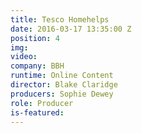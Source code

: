 ```yaml
---
title: Tesco Homehelps
date: 2016-03-17 13:35:00 Z
position: 4
img: 
video: 
company: BBH
runtime: Online Content
director: Blake Claridge
producers: Sophie Dewey
role: Producer
is-featured: 
---
```


